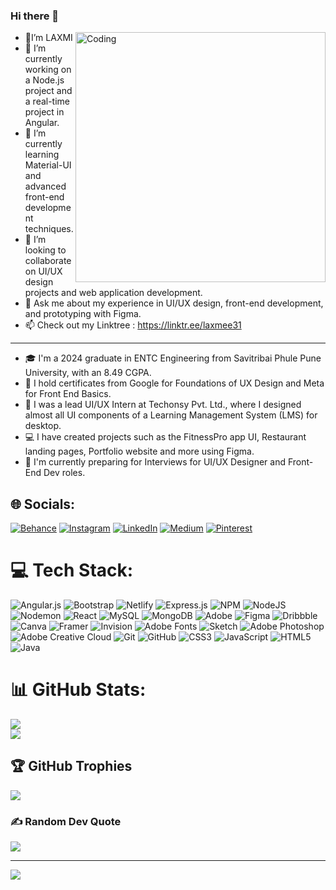 ### Hi there 👋
- 🤍I’m LAXMI <img align="right" alt="Coding" width="400" src="https://media.tenor.com/IF2JdxzmyN4AAAAi/coding-girl.gif">
- 🔭 I’m currently working on a Node.js project and a real-time project in Angular.
- 🌱 I’m currently learning Material-UI and advanced front-end development techniques.
- 👯 I’m looking to collaborate on UI/UX design projects and web application development.
- 💬 Ask me about my experience in UI/UX design, front-end development, and prototyping with Figma.
- 📫 Check out my Linktree : https://linktr.ee/laxmee31 
- -----------------------------------------------------------------------------------------------------
- 🎓 I'm a 2024 graduate in ENTC Engineering from Savitribai Phule Pune University, with an 8.49 CGPA.
- 🏅 I hold certificates from Google for Foundations of UX Design and Meta for Front End Basics.
- 💼 I was a lead UI/UX Intern at Techonsy Pvt. Ltd., where I designed almost all UI components of a Learning Management System (LMS) for desktop.
- 💻 I have created projects such as the FitnessPro app UI, Restaurant landing pages, Portfolio website and more using Figma.
- 📝 I'm currently preparing for Interviews for UI/UX Designer and Front-End Dev roles.



## 🌐 Socials:
[![Behance](https://img.shields.io/badge/Behance-1769ff?logo=behance&logoColor=white)](https://behance.net/laxmitidke) [![Instagram](https://img.shields.io/badge/Instagram-%23E4405F.svg?logo=Instagram&logoColor=white)](https://instagram.com/say.yesto.uiux) [![LinkedIn](https://img.shields.io/badge/LinkedIn-%230077B5.svg?logo=linkedin&logoColor=white)](https://linkedin.com/in/laxmi-tidke-943280227) [![Medium](https://img.shields.io/badge/Medium-12100E?logo=medium&logoColor=white)](https://medium.com/@@laxmi31) [![Pinterest](https://img.shields.io/badge/Pinterest-%23E60023.svg?logo=Pinterest&logoColor=white)](https://pinterest.com/laxmitidke31) 

# 💻 Tech Stack:
![Angular.js](https://img.shields.io/badge/angular.js-%23E23237.svg?style=for-the-badge&logo=angularjs&logoColor=white) ![Bootstrap](https://img.shields.io/badge/bootstrap-%238511FA.svg?style=for-the-badge&logo=bootstrap&logoColor=white) ![Netlify](https://img.shields.io/badge/netlify-%23000000.svg?style=for-the-badge&logo=netlify&logoColor=#00C7B7) ![Express.js](https://img.shields.io/badge/express.js-%23404d59.svg?style=for-the-badge&logo=express&logoColor=%2361DAFB) ![NPM](https://img.shields.io/badge/NPM-%23CB3837.svg?style=for-the-badge&logo=npm&logoColor=white) ![NodeJS](https://img.shields.io/badge/node.js-6DA55F?style=for-the-badge&logo=node.js&logoColor=white) ![Nodemon](https://img.shields.io/badge/NODEMON-%23323330.svg?style=for-the-badge&logo=nodemon&logoColor=%BBDEAD) ![React](https://img.shields.io/badge/react-%2320232a.svg?style=for-the-badge&logo=react&logoColor=%2361DAFB) ![MySQL](https://img.shields.io/badge/mysql-4479A1.svg?style=for-the-badge&logo=mysql&logoColor=white) ![MongoDB](https://img.shields.io/badge/MongoDB-%234ea94b.svg?style=for-the-badge&logo=mongodb&logoColor=white) ![Adobe](https://img.shields.io/badge/adobe-%23FF0000.svg?style=for-the-badge&logo=adobe&logoColor=white) ![Figma](https://img.shields.io/badge/figma-%23F24E1E.svg?style=for-the-badge&logo=figma&logoColor=white) ![Dribbble](https://img.shields.io/badge/Dribbble-EA4C89?style=for-the-badge&logo=dribbble&logoColor=white) ![Canva](https://img.shields.io/badge/Canva-%2300C4CC.svg?style=for-the-badge&logo=Canva&logoColor=white) ![Framer](https://img.shields.io/badge/Framer-black?style=for-the-badge&logo=framer&logoColor=blue) ![Invision](https://img.shields.io/badge/invision-FF3366?style=for-the-badge&logo=invision&logoColor=white) ![Adobe Fonts](https://img.shields.io/badge/Adobe%20Fonts-000B1D.svg?style=for-the-badge&logo=Adobe%20Fonts&logoColor=white) ![Sketch](https://img.shields.io/badge/Sketch-FFB387?style=for-the-badge&logo=sketch&logoColor=black) ![Adobe Photoshop](https://img.shields.io/badge/adobe%20photoshop-%2331A8FF.svg?style=for-the-badge&logo=adobe%20photoshop&logoColor=white) ![Adobe Creative Cloud](https://img.shields.io/badge/Adobe%20Creative%20Cloud-DA1F26.svg?style=for-the-badge&logo=Adobe%20Creative%20Cloud&logoColor=white) ![Git](https://img.shields.io/badge/git-%23F05033.svg?style=for-the-badge&logo=git&logoColor=white) ![GitHub](https://img.shields.io/badge/github-%23121011.svg?style=for-the-badge&logo=github&logoColor=white) ![CSS3](https://img.shields.io/badge/css3-%231572B6.svg?style=for-the-badge&logo=css3&logoColor=white) ![JavaScript](https://img.shields.io/badge/javascript-%23323330.svg?style=for-the-badge&logo=javascript&logoColor=%23F7DF1E) ![HTML5](https://img.shields.io/badge/html5-%23E34F26.svg?style=for-the-badge&logo=html5&logoColor=white) ![Java](https://img.shields.io/badge/java-%23ED8B00.svg?style=for-the-badge&logo=openjdk&logoColor=white)
# 📊 GitHub Stats:

![](https://github-readme-streak-stats.herokuapp.com/?user=LaxmiTidke&theme=dark&hide_border=false)<br/>
![](https://github-readme-stats.vercel.app/api/top-langs/?username=LaxmiTidke&theme=dark&hide_border=false&include_all_commits=false&count_private=false&layout=compact)

## 🏆 GitHub Trophies
![](https://github-profile-trophy.vercel.app/?username=LaxmiTidke&theme=radical&no-frame=true&no-bg=true&margin-w=4)

### ✍️ Random Dev Quote
![](https://quotes-github-readme.vercel.app/api?type=horizontal&theme=tokyonight)

---
<a href="https://visitcount.itsvg.in">
  <img src="https://visitcount.itsvg.in/api?id=LaxmiTidke&label=Profile%20Views&color=5&icon=7&pretty=false" />
</a>

<!-- Proudly created with GPRM ( https://gprm.itsvg.in ) -->

<!-- Proudly created with GPRM ( https://gprm.itsvg.in ) -->

